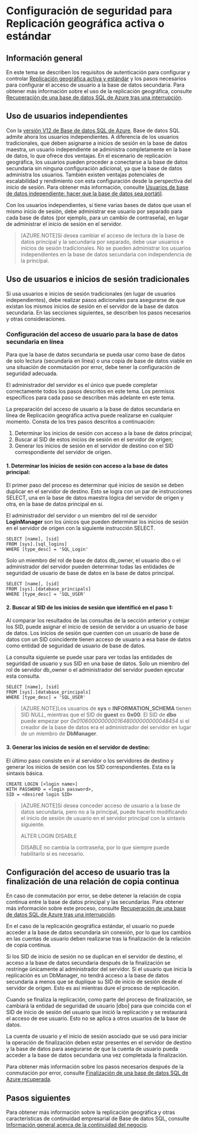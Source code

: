 <properties
	pageTitle="Configuración de seguridad para Replicación geográfica activa o estándar"
	description="En este tema, se explican las consideraciones de seguridad para administrar escenarios de Replicación geográfica activa o estándar para Base de datos SQL."
	services="sql-database"
	documentationCenter="na"
	authors="rothja"
	manager="jeffreyg"
	editor="monicar" />


<tags
	ms.service="sql-database"
	ms.devlang="na"
	ms.topic="article"
	ms.tgt_pltfrm="na"
	ms.workload="data-management"
	ms.date="10/22/2015"
	ms.author="jroth" />

# Configuración de seguridad para Replicación geográfica activa o estándar

## Información general
En este tema se describen los requisitos de autenticación para configurar y controlar [Replicación geográfica activa y estándar](sql-database-geo-replication-overview.md) y los pasos necesarios para configurar el acceso de usuario a la base de datos secundaria. Para obtener más información sobre el uso de la replicación geográfica, consulte [Recuperación de una base de datos SQL de Azure tras una interrupción](sql-database-disaster-recovery.md).

## Uso de usuarios independientes
Con la [versión V12 de Base de datos SQL de Azure](sql-database-v12-whats-new.md), Base de datos SQL admite ahora los usuarios independientes. A diferencia de los usuarios tradicionales, que deben asignarse a inicios de sesión en la base de datos maestra, un usuario independiente se administra completamente en la base de datos, lo que ofrece dos ventajas. En el escenario de replicación geográfica, los usuarios pueden proceder a conectarse a la base de datos secundaria sin ninguna configuración adicional, ya que la base de datos administra los usuarios. También existen ventajas potenciales de escalabilidad y rendimiento con esta configuración desde la perspectiva del inicio de sesión. Para obtener más información, consulte [Usuarios de base de datos independiente: hacer que la base de datos sea portátil](https://msdn.microsoft.com/library/ff929188.aspx).

Con los usuarios independientes, si tiene varias bases de datos que usan el mismo inicio de sesión, debe administrar ese usuario por separado para cada base de datos (por ejemplo, para un cambio de contraseña), en lugar de administrar el inicio de sesión en el servidor.

>[AZURE.NOTE]Si desea cambiar el acceso de lectura de la base de datos principal y la secundaria por separado, debe usar usuarios e inicios de sesión tradicionales. No se pueden administrar los usuarios independientes en la base de datos secundaria con independencia de la principal.

## Uso de usuarios e inicios de sesión tradicionales
Si usa usuarios e inicios de sesión tradicionales (en lugar de usuarios independientes), debe realizar pasos adicionales para asegurarse de que existan los mismos inicios de sesión en el servidor de la base de datos secundaria. En las secciones siguientes, se describen los pasos necesarios y otras consideraciones.

### Configuración del acceso de usuario para la base de datos secundaria en línea
Para que la base de datos secundaria se pueda usar como base de datos de solo lectura (secundaria en línea) o una copia de base de datos viable en una situación de conmutación por error, debe tener la configuración de seguridad adecuada.

El administrador del servidor es el único que puede completar correctamente todos los pasos descritos en este tema. Los permisos específicos para cada paso se describen más adelante en este tema.

La preparación del acceso de usuario a la base de datos secundaria en línea de Replicación geográfica activa puede realizarse en cualquier momento. Consta de los tres pasos descritos a continuación:

1. Determinar los inicios de sesión con acceso a la base de datos principal;
2. Buscar al SID de estos inicios de sesión en el servidor de origen;
3. Generar los inicios de sesión en el servidor de destino con el SID correspondiente del servidor de origen.

#### 1\. Determinar los inicios de sesión con acceso a la base de datos principal:
El primer paso del proceso es determinar qué inicios de sesión se deben duplicar en el servidor de destino. Esto se logra con un par de instrucciones SELECT, una en la base de datos maestra lógica del servidor de origen y otra, en la base de datos principal en sí.

El administrador del servidor o un miembro del rol de servidor **LoginManager** son los únicos que pueden determinar los inicios de sesión en el servidor de origen con la siguiente instrucción SELECT.

	SELECT [name], [sid] 
	FROM [sys].[sql_logins] 
	WHERE [type_desc] = 'SQL_Login'

Solo un miembro del rol de base de datos db\_owner, el usuario dbo o el administrador del servidor pueden determinar todas las entidades de seguridad de usuario de base de datos en la base de datos principal.

	SELECT [name], [sid]
	FROM [sys].[database_principals]
	WHERE [type_desc] = 'SQL_USER'

#### 2\. Buscar al SID de los inicios de sesión que identificó en el paso 1:
Al comparar los resultados de las consultas de la sección anterior y cotejar los SID, puede asignar el inicio de sesión de servidor a un usuario de base de datos. Los inicios de sesión que cuenten con un usuario de base de datos con un SID coincidente tienen acceso de usuario a esa base de datos como entidad de seguridad de usuario de base de datos.

La consulta siguiente se puede usar para ver todas las entidades de seguridad de usuario y sus SID en una base de datos. Solo un miembro del rol de servidor db\_owner o el administrador del servidor pueden ejecutar esta consulta.

	SELECT [name], [sid]
	FROM [sys].[database_principals]
	WHERE [type_desc] = 'SQL_USER'

>[AZURE.NOTE]Los usuarios de **sys** e **INFORMATION\_SCHEMA** tienen SID *NULL*, mientras que el SID de **guest** es **0x00**. El SID de **dbo** puede empezar por *0x01060000000001648000000000048454* si el creador de la base de datos era el administrador del servidor en lugar de un miembro de **DbManager**.

#### 3\. Generar los inicios de sesión en el servidor de destino:
El último paso consiste en ir al servidor o los servidores de destino y generar los inicios de sesión con los SID correspondientes. Esta es la sintaxis básica.

	CREATE LOGIN [<login name>]
	WITH PASSWORD = <login password>,
	SID = <desired login SID>

>[AZURE.NOTE]Si desea conceder acceso de usuario a la base de datos secundaria, pero no a la principal, puede hacerlo modificando el inicio de sesión de usuario en el servidor principal con la sintaxis siguiente.
>
>ALTER LOGIN <login name> DISABLE
>
>DISABLE no cambia la contraseña, por lo que siempre puede habilitarlo si es necesario.

## Configuración del acceso de usuario tras la finalización de una relación de copia continua
En caso de conmutación por error, se debe detener la relación de copia continua entre la base de datos principal y las secundarias. Para obtener más información sobre este proceso, consulte [Recuperación de una base de datos SQL de Azure tras una interrupción](sql-database-disaster-recovery.md).

En el caso de la replicación geográfica estándar, el usuario no puede acceder a la base de datos secundaria sin conexión, por lo que los cambios en las cuentas de usuario deben realizarse tras la finalización de la relación de copia continua.

Si los SID de inicio de sesión no se duplican en el servidor de destino, el acceso a la base de datos secundaria después de la finalización se restringe únicamente al administrador del servidor. Si el usuario que inicia la replicación es un DbManager, no tendrá acceso a la base de datos secundaria a menos que se duplique su SID de inicio de sesión desde el servidor de origen. Esto es así mientras dure el proceso de replicación.

Cuando se finaliza la replicación, como parte del proceso de finalización, se cambiará la entidad de seguridad de usuario [dbo] para que coincida con el SID de inicio de sesión del usuario que inició la replicación y se restaurará el acceso de ese usuario. Esto no se aplica a otros usuarios de la base de datos.

La cuenta de usuario y el inicio de sesión asociado que se usó para iniciar la operación de finalización deben estar presentes en el servidor de destino y la base de datos para asegurarse de que la cuenta de usuario pueda acceder a la base de datos secundaria una vez completada la finalización.

Para obtener más información sobre los pasos necesarios después de la conmutación por error, consulte [Finalización de una base de datos SQL de Azure recuperada](sql-database-recovered-finalize.md).

## Pasos siguientes
Para obtener más información sobre la replicación geográfica y otras características de continuidad empresarial de Base de datos SQL, consulte [Información general acerca de la continuidad del negocio](sql-database-business-continuity.md).

<!---HONumber=Oct15_HO4-->